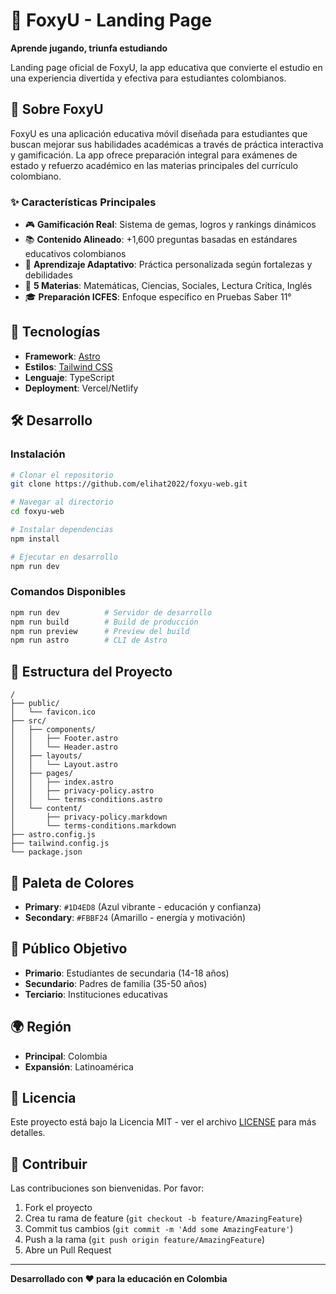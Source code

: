# 🦊 FoxyU - Landing Page

**Aprende jugando, triunfa estudiando**

Landing page oficial de FoxyU, la app educativa que convierte el estudio en una experiencia divertida y efectiva para estudiantes colombianos.

## 🎯 Sobre FoxyU

FoxyU es una aplicación educativa móvil diseñada para estudiantes que buscan mejorar sus habilidades académicas a través de práctica interactiva y gamificación. La app ofrece preparación integral para exámenes de estado y refuerzo académico en las materias principales del currículo colombiano.

### ✨ Características Principales

- 🎮 **Gamificación Real**: Sistema de gemas, logros y rankings dinámicos
- 📚 **Contenido Alineado**: +1,600 preguntas basadas en estándares educativos colombianos
- 🎯 **Aprendizaje Adaptativo**: Práctica personalizada según fortalezas y debilidades
- 📐 **5 Materias**: Matemáticas, Ciencias, Sociales, Lectura Crítica, Inglés
- 🎓 **Preparación ICFES**: Enfoque específico en Pruebas Saber 11°

## 🚀 Tecnologías

- **Framework**: [Astro](https://astro.build/)
- **Estilos**: [Tailwind CSS](https://tailwindcss.com/)
- **Lenguaje**: TypeScript
- **Deployment**: Vercel/Netlify

## 🛠️ Desarrollo

### Instalación

```bash
# Clonar el repositorio
git clone https://github.com/elihat2022/foxyu-web.git

# Navegar al directorio
cd foxyu-web

# Instalar dependencias
npm install

# Ejecutar en desarrollo
npm run dev
```

### Comandos Disponibles

```bash
npm run dev          # Servidor de desarrollo
npm run build        # Build de producción
npm run preview      # Preview del build
npm run astro        # CLI de Astro
```

## 📁 Estructura del Proyecto

```
/
├── public/
│   └── favicon.ico
├── src/
│   ├── components/
│   │   ├── Footer.astro
│   │   └── Header.astro
│   ├── layouts/
│   │   └── Layout.astro
│   ├── pages/
│   │   ├── index.astro
│   │   ├── privacy-policy.astro
│   │   └── terms-conditions.astro
│   └── content/
│       ├── privacy-policy.markdown
│       └── terms-conditions.markdown
├── astro.config.js
├── tailwind.config.js
└── package.json
```

## 🎨 Paleta de Colores

- **Primary**: `#1D4ED8` (Azul vibrante - educación y confianza)
- **Secondary**: `#FBBF24` (Amarillo - energía y motivación)

## 📱 Público Objetivo

- **Primario**: Estudiantes de secundaria (14-18 años)
- **Secundario**: Padres de familia (35-50 años)
- **Terciario**: Instituciones educativas

## 🌍 Región

- **Principal**: Colombia
- **Expansión**: Latinoamérica

## 📄 Licencia

Este proyecto está bajo la Licencia MIT - ver el archivo [LICENSE](LICENSE) para más detalles.

## 🤝 Contribuir

Las contribuciones son bienvenidas. Por favor:

1. Fork el proyecto
2. Crea tu rama de feature (`git checkout -b feature/AmazingFeature`)
3. Commit tus cambios (`git commit -m 'Add some AmazingFeature'`)
4. Push a la rama (`git push origin feature/AmazingFeature`)
5. Abre un Pull Request

---

**Desarrollado con ❤️ para la educación en Colombia**
